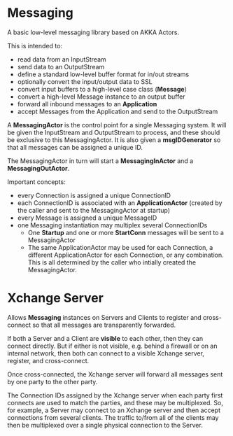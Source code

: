 # Messaging
A basic low-level messaging library based on AKKA Actors.

This is intended to:
- read data from an InputStream
- send data to an OutputStream
- define a standard low-level buffer format for in/out streams 
- optionally convert the input/output data to SSL
- convert input buffers to a high-level case class (**Message**)
- convert a high-level Message instance to an output buffer
- forward all inbound messages to an **Application**
- accept Messages from the Application and send to the OutputStream

A **MessagingActor** is the control point for a single Messaging system. It
will be given the InputStream and OutputStream to process, and these should
be exclusive to this MessagingActor. It is also given a **msgIDGenerator** so
that all messages can be assigned a unique ID.

The MessagingActor in turn will start a **MessagingInActor** and a **MessagingOutActor**.

Important concepts:
- every Connection is assigned a unique ConnectionID
- each ConnectionID is associated with an **ApplicationActor** (created by the
  caller and sent to the MessagingActor at startup)
- every Message is assigned a unique MessageID 
- one Messaging instantiation may multiplex several ConnectionIDs
    - One **Startup** and one or more **StartConn** messages will be sent to a MessagingActor
    - The same ApplicationActor may be used for each Connection, a different
    ApplicationActor for each Connection, or any combination. This is all 
      determined by the caller who intially created the MessagingActor.
      
# Xchange Server
Allows **Messaging** instances on Servers and Clients to register and cross-connect
so that all messages are transparently forwarded.

If both a Server and a Client are **visible** to each other, then they can connect directly.
But if either is not visible, e.g. behind a firewall or on an internal network, then both
can connect to a visible Xchange server, register, and cross-connect.

Once cross-connected, the Xchange server will forward all messages sent by one party to the other party.

The Connection IDs assigned by the Xchange server when each party first connects are used to match 
the parties, and these may be multiplexed. So, for example, a Server may connect to an Xchange server
and then accept connections from several clients. The traffic to/from all of the clients may then be
multiplexed over a single physical connection to the Server.
      


